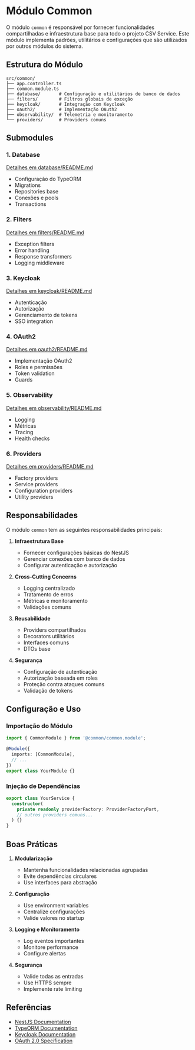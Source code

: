 # Módulo Common

O módulo `common` é responsável por fornecer funcionalidades compartilhadas e infraestrutura base para todo o projeto CSV Service. Este módulo implementa padrões, utilitários e configurações que são utilizados por outros módulos do sistema.

## Estrutura do Módulo

```
src/common/
├── app.controller.ts
├── common.module.ts
├── database/       # Configuração e utilitários de banco de dados
├── filters/        # Filtros globais de exceção
├── keycloak/       # Integração com Keycloak
├── oauth2/         # Implementação OAuth2
├── observability/  # Telemetria e monitoramento
└── providers/      # Providers comuns
```

## Submodules

### 1. Database
[Detalhes em database/README.md](./database/README.md)
- Configuração do TypeORM
- Migrations
- Repositories base
- Conexões e pools
- Transactions

### 2. Filters
[Detalhes em filters/README.md](./filters/README.md)
- Exception filters
- Error handling
- Response transformers
- Logging middleware

### 3. Keycloak
[Detalhes em keycloak/README.md](./keycloak/README.md)
- Autenticação
- Autorização
- Gerenciamento de tokens
- SSO integration

### 4. OAuth2
[Detalhes em oauth2/README.md](./oauth2/README.md)
- Implementação OAuth2
- Roles e permissões
- Token validation
- Guards

### 5. Observability
[Detalhes em observability/README.md](./observability/README.md)
- Logging
- Métricas
- Tracing
- Health checks

### 6. Providers
[Detalhes em providers/README.md](./providers/README.md)
- Factory providers
- Service providers
- Configuration providers
- Utility providers

## Responsabilidades

O módulo `common` tem as seguintes responsabilidades principais:

1. **Infraestrutura Base**
   - Fornecer configurações básicas do NestJS
   - Gerenciar conexões com banco de dados
   - Configurar autenticação e autorização

2. **Cross-Cutting Concerns**
   - Logging centralizado
   - Tratamento de erros
   - Métricas e monitoramento
   - Validações comuns

3. **Reusabilidade**
   - Providers compartilhados
   - Decorators utilitários
   - Interfaces comuns
   - DTOs base

4. **Segurança**
   - Configuração de autenticação
   - Autorização baseada em roles
   - Proteção contra ataques comuns
   - Validação de tokens

## Configuração e Uso

### Importação do Módulo

```typescript
import { CommonModule } from '@common/common.module';

@Module({
  imports: [CommonModule],
  // ...
})
export class YourModule {}
```

### Injeção de Dependências

```typescript
export class YourService {
  constructor(
    private readonly providerFactory: ProviderFactoryPort,
    // outros providers comuns...
  ) {}
}
```

## Boas Práticas

1. **Modularização**
   - Mantenha funcionalidades relacionadas agrupadas
   - Evite dependências circulares
   - Use interfaces para abstração

2. **Configuração**
   - Use environment variables
   - Centralize configurações
   - Valide valores no startup

3. **Logging e Monitoramento**
   - Log eventos importantes
   - Monitore performance
   - Configure alertas

4. **Segurança**
   - Valide todas as entradas
   - Use HTTPS sempre
   - Implemente rate limiting

## Referências

- [NestJS Documentation](https://docs.nestjs.com/)
- [TypeORM Documentation](https://typeorm.io/)
- [Keycloak Documentation](https://www.keycloak.org/documentation)
- [OAuth 2.0 Specification](https://oauth.net/2/)